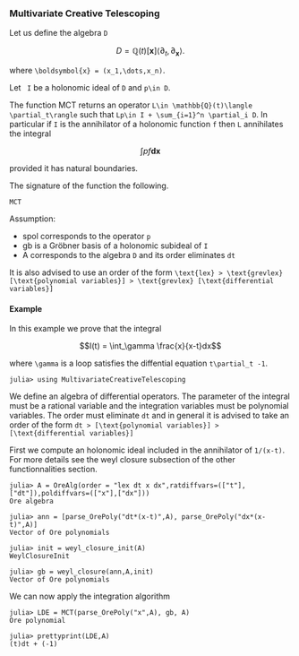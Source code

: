 ### Multivariate Creative Telescoping

Let us define the algebra ``D`` 
```math
D = \mathbb{Q}(t)[\boldsymbol{x}]\langle \partial_{t}, \partial_{\boldsymbol{x}}\rangle.
```
where ``\boldsymbol{x} = (x_1,\dots,x_n)``.

Let `` I`` be a holonomic ideal of ``D`` and ``p\in D``.

The function MCT returns an operator ``L\in \mathbb{Q}(t)\langle \partial_t\rangle`` such that ``Lp\in I + \sum_{i=1}^n \partial_i D``.
In particular if ``I`` is the annihilator of a holonomic function ``f`` then ``L`` annihilates the integral 

```math
\int pf \boldsymbol{dx}
```
provided it has natural boundaries.


The signature of the function the following.
```@docs
MCT
```

Assumption: 
 - spol corresponds to the operator ``p``
 - gb is a Gröbner basis of a holonomic subideal of ``I``
 - A corresponds to the algebra ``D`` and its order eliminates ``dt``

It is also advised to use an order of the form ``\text{lex} > \text{grevlex} [\text{polynomial variables}] > \text{grevlex} [\text{differential variables}]``


#### Example

In this example we prove that the integral
```math
I(t) = \int_\gamma \frac{x}{x-t}dx
```
where ``\gamma`` is a loop satisfies the diffential equation ``t\partial_t -1``. 

```jldoctest Quickstart
julia> using MultivariateCreativeTelescoping
```
 We define an algebra of differential operators. The parameter of the integral must be a rational variable and the integration variables must be polynomial variables.
 The order must eliminate ``dt`` and in general it is advised to take an order of the form ``dt > [\text{polynomial variables}] > [\text{differential variables}]``

First we compute an holonomic ideal included in the annihilator of ``1/(x-t)``. For more details see the weyl closure subsection of the other functionnalities section.
```jldoctest Quickstart
julia> A = OreAlg(order = "lex dt x dx",ratdiffvars=(["t"],["dt"]),poldiffvars=(["x"],["dx"]))
Ore algebra

julia> ann = [parse_OrePoly("dt*(x-t)",A), parse_OrePoly("dx*(x-t)",A)]
Vector of Ore polynomials

julia> init = weyl_closure_init(A)
WeylClosureInit

julia> gb = weyl_closure(ann,A,init)
Vector of Ore polynomials 
```
We can now apply the integration algorithm
```jldoctest Quickstart
julia> LDE = MCT(parse_OrePoly("x",A), gb, A)
Ore polynomial 

julia> prettyprint(LDE,A)
(t)dt + (-1)
```
